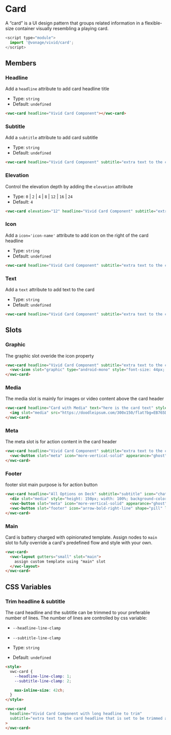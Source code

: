 # Card

A “card” is a UI design pattern that groups related information in a flexible-size container visually resembling a playing card.

```js
<script type="module">
  import '@vonage/vivid/card';
</script>
```

## Members

### Headline

Add a `headline` attribute to add card headline title

- Type: `string`
- Default: `undefined`

```html preview
<vwc-card headline="Vivid Card Component"></vwc-card>
```

### Subtitle

Add a `subtitle` attribute to add card subtitle

- Type: `string`
- Default: `undefined`

```html preview
<vwc-card headline="Vivid Card Component" subtitle="extra text to the card headline"></vwc-card>
```

### Elevation

Control the elevation depth by adding the `elevation` attribute

- Type: `0` | `2` | `4` | `8` | `12` | `16` | `24`
- Default: `4`

```html preview
<vwc-card elevation="12" headline="Vivid Card Component" subtitle="extra text to the card headline" icon="chat-line" text="the card can contain multiple lines of text"></vwc-card>
```

### Icon

Add a `icon='icon-name'` attribute to add icon on the right of the card headline

- Type: `string`
- Default: `undefined`

```html preview
<vwc-card headline="Vivid Card Component" subtitle="extra text to the card headline" icon="chat-line"></vwc-card>
```

### Text

Add a `text` attribute to add text to the card

- Type: `string`
- Default: `undefined`

```html preview
<vwc-card headline="Vivid Card Component" subtitle="extra text to the card headline" text="the card can contain multiple lines of text"></vwc-card>
```

## Slots

### Graphic

The graphic slot overide the icon property

```html preview
<vwc-card headline="Vivid Card Component" subtitle="extra text to the card headline">
  <vwc-icon slot="graphic" type="android-mono" style="font-size: 44px; color: var(--vvd-color-sucess)" ></vwc-icon>
</vwc-card>
```

### Media

The media slot is mainly for images or video content above the card header

```html preview
<vwc-card headline="Card with Media" text="here is the card text" style="max-inline-size: 300px">
  <img slot="media" src="https://doodleipsum.com/300x150/flat?bg=EB765D&amp;i=7d5ed3bc0c215d1359b2a63d03cf1540" alt="Sitting on Floor"style="width: 100%; height: 150px; object-fit: cover;"/>
</vwc-card>
```

### Meta

The meta slot is for action content in the card header

```html preview
<vwc-card headline="Vivid Card Component" subtitle="extra text to the card headline">
  <vwc-button slot="meta" icon="more-vertical-solid" appearance="ghost"></vwc-button>
</vwc-card>
```

### Footer

footer slot main purpose is for action button

```html preview
<vwc-card headline="All Options on Deck" subtitle="subtitle" icon="chat-line" text="here is the card text">
  <div slot="media" style="height: 150px; width: 100%; background-color: rebeccapurple;"></div>
  <vwc-button slot="meta" icon="more-vertical-solid" appearance="ghost"></vwc-button>
  <vwc-button slot="footer" icon="arrow-bold-right-line" shape="pill" label="Action" appearance="outlined"></vwc-button>
</vwc-card>
```

### Main

Card is battery charged with opinionated template.
Assign nodes to `main` slot to fully override a card's predefined flow and style with your own.

```html preview
<vwc-card>
  <vwc-layout gutters="small" slot="main">
    assign custom template using "main" slot
  </vwc-layout>
</vwc-card>
```

## CSS Variables

### Trim headline & subtitle

The card headline and the subtitle can be trimmed to your preferable number of lines.
The number of lines are controlled by css variable:

- `--headline-line-clamp`
- `--subtitle-line-clamp`

- Type: `string`
- Default: `undefined`

```html preview
<style>
  vwc-card {
    --headline-line-clamp: 1;
    --subtitle-line-clamp: 2;

    max-inline-size: 42ch;
  }
</style>

<vwc-card
  headline="Vivid Card Component with long headline to trim"
  subtitle="extra text to the card headline that is set to be trimmed after 2 lines so the card will not be too long"
>
</vwc-card>
```
